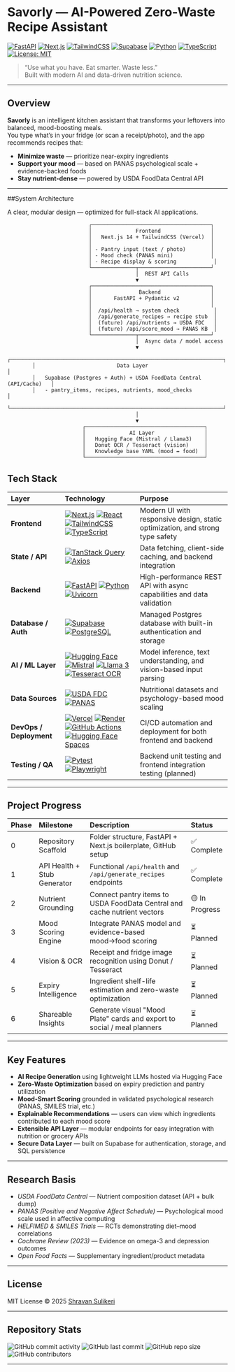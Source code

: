 # Savorly — AI-Powered Zero-Waste Recipe Assistant

[![FastAPI](https://img.shields.io/badge/API-FastAPI-009688?logo=fastapi&logoColor=white)](https://fastapi.tiangolo.com/)
[![Next.js](https://img.shields.io/badge/Frontend-Next.js-000000?logo=nextdotjs&logoColor=white)](https://nextjs.org/)
[![TailwindCSS](https://img.shields.io/badge/UI-TailwindCSS-38b2ac?logo=tailwindcss&logoColor=white)](https://tailwindcss.com/)
[![Supabase](https://img.shields.io/badge/Database-Supabase-3ECF8E?logo=supabase&logoColor=white)](https://supabase.com/)
[![Python](https://img.shields.io/badge/Python-3.11-blue?logo=python&logoColor=white)](https://www.python.org/)
[![TypeScript](https://img.shields.io/badge/TypeScript-5.0-blue?logo=typescript&logoColor=white)](https://www.typescriptlang.org/)
[![License: MIT](https://img.shields.io/badge/License-MIT-yellow.svg)](LICENSE)

> “Use what you have. Eat smarter. Waste less.”  
> Built with modern AI and data-driven nutrition science.

---

## Overview

**Savorly** is an intelligent kitchen assistant that transforms your leftovers into balanced, mood-boosting meals.  
You type what’s in your fridge (or scan a receipt/photo), and the app recommends recipes that:

- **Minimize waste** — prioritize near-expiry ingredients  
- **Support your mood** — based on PANAS psychological scale + evidence-backed foods  
- **Stay nutrient-dense** — powered by USDA FoodData Central API  

---

##System Architecture

A clear, modular design — optimized for full-stack AI applications.

```text
                          ┌──────────────────────────────────────┐
                          │              Frontend                │
                          │   Next.js 14 + TailwindCSS (Vercel)  │
                          │                                      │
                          │ - Pantry input (text / photo)        │
                          │ - Mood check (PANAS mini)            │
                          │ - Recipe display & scoring            │
                          └──────────────┬───────────────────────┘
                                         │  REST API Calls
                                         ▼
                          ┌──────────────────────────────────────┐
                          │               Backend                │
                          │       FastAPI + Pydantic v2          │
                          │                                      │
                          │  /api/health → system check           │
                          │  /api/generate_recipes → recipe stub  │
                          │  (future) /api/nutrients → USDA FDC   │
                          │  (future) /api/score_mood → PANAS KB  │
                          └──────────────┬───────────────────────┘
                                         │  Async data / model access
                                         ▼
        ┌────────────────────────────────────────────────────────────────────┐
        │                          Data Layer                                │
        │   Supabase (Postgres + Auth) + USDA FoodData Central (API/Cache)   │
        │   - pantry_items, recipes, nutrients, mood_checks                  │
        └────────────────────────────────────────────────────────────────────┘
                                         │
                                         ▼
                        ┌──────────────────────────────────────┐
                        │              AI Layer                │
                        │   Hugging Face (Mistral / Llama3)    │
                        │   Donut OCR / Tesseract (vision)     │
                        │   Knowledge base YAML (mood ↔ food)  │
                        └──────────────────────────────────────┘
```
## Tech Stack

| Layer | Technology | Purpose |
|:------|:------------|:---------|
| **Frontend** | [![Next.js](https://img.shields.io/badge/Next.js-000000?style=flat&logo=nextdotjs&logoColor=white)](https://nextjs.org/) [![React](https://img.shields.io/badge/React-20232A?style=flat&logo=react&logoColor=61DAFB)](https://react.dev/) [![TailwindCSS](https://img.shields.io/badge/TailwindCSS-38B2AC?style=flat&logo=tailwindcss&logoColor=white)](https://tailwindcss.com/) [![TypeScript](https://img.shields.io/badge/TypeScript-3178C6?style=flat&logo=typescript&logoColor=white)](https://www.typescriptlang.org/) | Modern UI with responsive design, static optimization, and strong type safety |
| **State / API** | [![TanStack Query](https://img.shields.io/badge/TanStack_Query-FF4154?style=flat&logo=reactquery&logoColor=white)](https://tanstack.com/query/latest) [![Axios](https://img.shields.io/badge/Axios-5A29E4?style=flat&logo=axios&logoColor=white)](https://axios-http.com/) | Data fetching, client-side caching, and backend integration |
| **Backend** | [![FastAPI](https://img.shields.io/badge/FastAPI-009688?style=flat&logo=fastapi&logoColor=white)](https://fastapi.tiangolo.com/) [![Python](https://img.shields.io/badge/Python_3.11-3776AB?style=flat&logo=python&logoColor=white)](https://www.python.org/) [![Uvicorn](https://img.shields.io/badge/Uvicorn-FFB300?style=flat&logo=python&logoColor=white)](https://www.uvicorn.org/) | High-performance REST API with async capabilities and data validation |
| **Database / Auth** | [![Supabase](https://img.shields.io/badge/Supabase-3ECF8E?style=flat&logo=supabase&logoColor=white)](https://supabase.com/) [![PostgreSQL](https://img.shields.io/badge/PostgreSQL-336791?style=flat&logo=postgresql&logoColor=white)](https://www.postgresql.org/) | Managed Postgres database with built-in authentication and storage |
| **AI / ML Layer** | [![Hugging Face](https://img.shields.io/badge/Hugging%20Face-FFD21E?style=flat&logo=huggingface&logoColor=black)](https://huggingface.co/) [![Mistral](https://img.shields.io/badge/Mistral_AI-000000?style=flat&logoColor=white)](https://mistral.ai/) [![Llama 3](https://img.shields.io/badge/Meta_Llama_3-0466C8?style=flat&logo=meta&logoColor=white)](https://ai.meta.com/llama/) [![Tesseract OCR](https://img.shields.io/badge/Tesseract_OCR-4285F4?style=flat&logo=google&logoColor=white)](https://github.com/tesseract-ocr/tesseract) | Model inference, text understanding, and vision-based input parsing |
| **Data Sources** | [![USDA FDC](https://img.shields.io/badge/USDA_FoodData_Central-7A0019?style=flat)](https://fdc.nal.usda.gov/) [![PANAS](https://img.shields.io/badge/PANAS_Scale-555555?style=flat)]() | Nutritional datasets and psychology-based mood scaling |
| **DevOps / Deployment** | [![Vercel](https://img.shields.io/badge/Vercel-000000?style=flat&logo=vercel&logoColor=white)](https://vercel.com/) [![Render](https://img.shields.io/badge/Render-46E3B7?style=flat&logo=render&logoColor=white)](https://render.com/) [![GitHub Actions](https://img.shields.io/badge/GitHub_Actions-2088FF?style=flat&logo=githubactions&logoColor=white)](https://github.com/features/actions) [![Hugging Face Spaces](https://img.shields.io/badge/HF_Spaces-FFD21E?style=flat&logo=huggingface&logoColor=black)](https://huggingface.co/spaces) | CI/CD automation and deployment for both frontend and backend |
| **Testing / QA** | [![Pytest](https://img.shields.io/badge/Pytest-0A9EDC?style=flat&logo=pytest&logoColor=white)](https://docs.pytest.org/) [![Playwright](https://img.shields.io/badge/Playwright-2EAD33?style=flat&logo=microsoftedge&logoColor=white)](https://playwright.dev/) | Backend unit testing and frontend integration testing (planned) |

---
## Project Progress

| Phase | Milestone | Description | Status |
|:------|:-----------|:-------------|:--------|
| 0 | Repository Scaffold | Folder structure, FastAPI + Next.js boilerplate, GitHub setup | ✅ Complete |
| 1 | API Health + Stub Generator | Functional `/api/health` and `/api/generate_recipes` endpoints | ✅ Complete |
| 2 | Nutrient Grounding | Connect pantry items to USDA FoodData Central and cache nutrient vectors | 🟡 In Progress |
| 3 | Mood Scoring Engine | Integrate PANAS model and evidence-based mood→food scoring | ⏳ Planned |
| 4 | Vision & OCR | Receipt and fridge image recognition using Donut / Tesseract | ⏳ Planned |
| 5 | Expiry Intelligence | Ingredient shelf-life estimation and zero-waste optimization | ⏳ Planned |
| 6 | Shareable Insights | Generate visual "Mood Plate" cards and export to social / meal planners | ⏳ Planned |

---

## Key Features

- **AI Recipe Generation** using lightweight LLMs hosted via Hugging Face  
- **Zero-Waste Optimization** based on expiry prediction and pantry utilization  
- **Mood-Smart Scoring** grounded in validated psychological research (PANAS, SMILES trial, etc.)  
- **Explainable Recommendations** — users can view which ingredients contributed to each mood score  
- **Extensible API Layer** — modular endpoints for easy integration with nutrition or grocery APIs  
- **Secure Data Layer** — built on Supabase for authentication, storage, and SQL persistence  

---

## Research Basis

- *USDA FoodData Central* — Nutrient composition dataset (API + bulk dump)  
- *PANAS (Positive and Negative Affect Schedule)* — Psychological mood scale used in affective computing  
- *HELFIMED & SMILES Trials* — RCTs demonstrating diet–mood correlations  
- *Cochrane Review (2023)* — Evidence on omega-3 and depression outcomes  
- *Open Food Facts* — Supplementary ingredient/product metadata  

---

## License

MIT License © 2025 [Shravan Sulikeri](https://github.com/Shravan-Sulikeri)

---

## Repository Stats

![GitHub commit activity](https://img.shields.io/github/commit-activity/m/Shravan-Sulikeri/savorly)
![GitHub last commit](https://img.shields.io/github/last-commit/Shravan-Sulikeri/savorly)
![GitHub repo size](https://img.shields.io/github/repo-size/Shravan-Sulikeri/savorly)
![GitHub contributors](https://img.shields.io/github/contributors/Shravan-Sulikeri/savorly)

---


